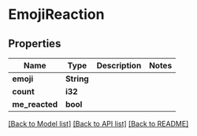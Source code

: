 # EmojiReaction

## Properties

Name | Type | Description | Notes
------------ | ------------- | ------------- | -------------
**emoji** | **String** |  | 
**count** | **i32** |  | 
**me_reacted** | **bool** |  | 

[[Back to Model list]](../README.md#documentation-for-models) [[Back to API list]](../README.md#documentation-for-api-endpoints) [[Back to README]](../README.md)


